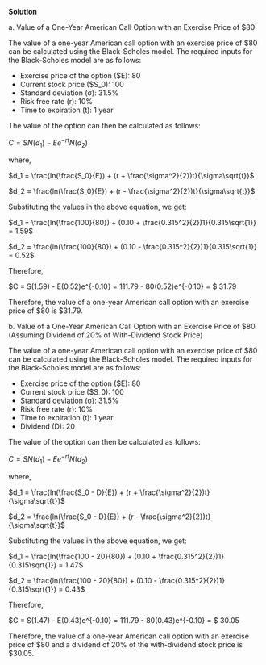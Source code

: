 

**Solution**

a. Value of a One-Year American Call Option with an Exercise Price of $80

The value of a one-year American call option with an exercise price of $80 can be calculated using the Black-Scholes model. The required inputs for the Black-Scholes model are as follows:

- Exercise price of the option ($E): 80
- Current stock price ($S_0): 100
- Standard deviation (σ): 31.5%
- Risk free rate (r): 10%
- Time to expiration (t): 1 year

The value of the option can then be calculated as follows:

$C = SN(d_1) - Ee^{-rt}N(d_2)$

where,

$d_1 = \frac{ln(\frac{S_0}{E}) + (r + \frac{\sigma^2}{2})t}{\sigma\sqrt{t}}$

$d_2 = \frac{ln(\frac{S_0}{E}) + (r - \frac{\sigma^2}{2})t}{\sigma\sqrt{t}}$

Substituting the values in the above equation, we get:

$d_1 = \frac{ln(\frac{100}{80}) + (0.10 + \frac{0.315^2}{2})1}{0.315\sqrt{1}} = 1.59$

$d_2 = \frac{ln(\frac{100}{80}) + (0.10 - \frac{0.315^2}{2})1}{0.315\sqrt{1}} = 0.52$

Therefore,

$C = S(1.59) - E(0.52)e^{-0.10} = 111.79 - 80(0.52)e^{-0.10} = $ 31.79

Therefore, the value of a one-year American call option with an exercise price of $80 is $31.79.

b. Value of a One-Year American Call Option with an Exercise Price of $80 (Assuming Dividend of 20% of With-Dividend Stock Price)

The value of a one-year American call option with an exercise price of $80 can be calculated using the Black-Scholes model. The required inputs for the Black-Scholes model are as follows:

- Exercise price of the option ($E): 80
- Current stock price ($S_0): 100
- Standard deviation (σ): 31.5%
- Risk free rate (r): 10%
- Time to expiration (t): 1 year
- Dividend (D): 20

The value of the option can then be calculated as follows:

$C = SN(d_1) - Ee^{-rt}N(d_2)$

where,

$d_1 = \frac{ln(\frac{S_0 - D}{E}) + (r + \frac{\sigma^2}{2})t}{\sigma\sqrt{t}}$

$d_2 = \frac{ln(\frac{S_0 - D}{E}) + (r - \frac{\sigma^2}{2})t}{\sigma\sqrt{t}}$

Substituting the values in the above equation, we get:

$d_1 = \frac{ln(\frac{100 - 20}{80}) + (0.10 + \frac{0.315^2}{2})1}{0.315\sqrt{1}} = 1.47$

$d_2 = \frac{ln(\frac{100 - 20}{80}) + (0.10 - \frac{0.315^2}{2})1}{0.315\sqrt{1}} = 0.43$

Therefore,

$C = S(1.47) - E(0.43)e^{-0.10} = 111.79 - 80(0.43)e^{-0.10} = $ 30.05

Therefore, the value of a one-year American call option with an exercise price of $80 and a dividend of 20% of the with-dividend stock price is $30.05.